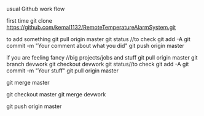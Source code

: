 usual Github work flow

first time
git clone https://github.com/kemal1132/RemoteTemperatureAlarmSystem.git

to add something
git pull origin master
git status //to check
git add -A
git commit -m "Your comment about what you did"
git push origin master


if you are feeling fancy //big projects/jobs and stuff
git pull origin master
git branch devwork
git checkout devwork
git status//to check
git add -A
git commit -m "Your stuff"
git pull origin master

git merge master

git checkout master
git merge devwork

git push origin master

